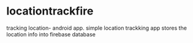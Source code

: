 # locationtrackfire
 tracking location- android app.
simple location trackking app
stores the location info into firebase database
